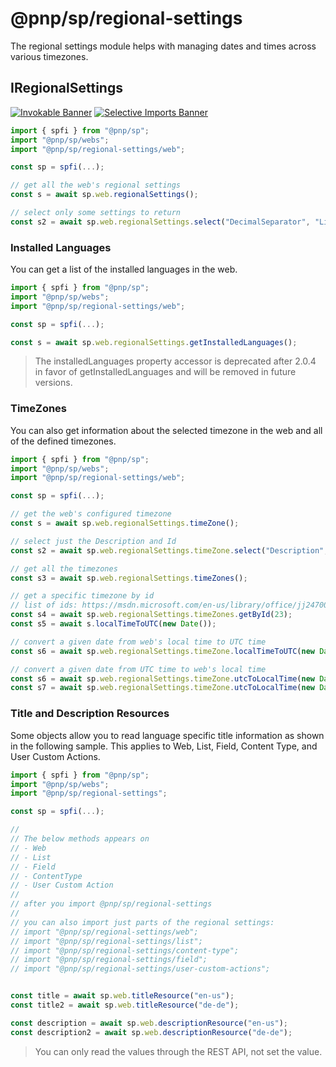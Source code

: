 # @pnp/sp/regional-settings

The regional settings module helps with managing dates and times across various timezones.

## IRegionalSettings

[![Invokable Banner](https://img.shields.io/badge/Invokable-informational.svg)](../concepts/invokable.md) [![Selective Imports Banner](https://img.shields.io/badge/Selective%20Imports-informational.svg)](../concepts/selective-imports.md)  

```TypeScript
import { spfi } from "@pnp/sp";
import "@pnp/sp/webs";
import "@pnp/sp/regional-settings/web";

const sp = spfi(...);

// get all the web's regional settings
const s = await sp.web.regionalSettings();

// select only some settings to return
const s2 = await sp.web.regionalSettings.select("DecimalSeparator", "ListSeparator", "IsUIRightToLeft")();
```

### Installed Languages

You can get a list of the installed languages in the web.

```TypeScript
import { spfi } from "@pnp/sp";
import "@pnp/sp/webs";
import "@pnp/sp/regional-settings/web";

const sp = spfi(...);

const s = await sp.web.regionalSettings.getInstalledLanguages();
```

> The installedLanguages property accessor is deprecated after 2.0.4 in favor of getInstalledLanguages and will be removed in future versions.

### TimeZones

You can also get information about the selected timezone in the web and all of the defined timezones.

```TypeScript
import { spfi } from "@pnp/sp";
import "@pnp/sp/webs";
import "@pnp/sp/regional-settings/web";

const sp = spfi(...);

// get the web's configured timezone
const s = await sp.web.regionalSettings.timeZone();

// select just the Description and Id
const s2 = await sp.web.regionalSettings.timeZone.select("Description", "Id")();

// get all the timezones
const s3 = await sp.web.regionalSettings.timeZones();

// get a specific timezone by id
// list of ids: https://msdn.microsoft.com/en-us/library/office/jj247008.aspx
const s4 = await sp.web.regionalSettings.timeZones.getById(23);
const s5 = await s.localTimeToUTC(new Date());

// convert a given date from web's local time to UTC time
const s6 = await sp.web.regionalSettings.timeZone.localTimeToUTC(new Date());

// convert a given date from UTC time to web's local time
const s6 = await sp.web.regionalSettings.timeZone.utcToLocalTime(new Date())
const s7 = await sp.web.regionalSettings.timeZone.utcToLocalTime(new Date(2019, 6, 10, 10, 0, 0, 0))
```

### Title and Description Resources

Some objects allow you to read language specific title information as shown in the following sample. This applies to Web, List, Field, Content Type, and User Custom Actions.

```TypeScript
import { spfi } from "@pnp/sp";
import "@pnp/sp/webs";
import "@pnp/sp/regional-settings";

const sp = spfi(...);

//
// The below methods appears on
// - Web
// - List
// - Field
// - ContentType
// - User Custom Action
//
// after you import @pnp/sp/regional-settings
//
// you can also import just parts of the regional settings:
// import "@pnp/sp/regional-settings/web";
// import "@pnp/sp/regional-settings/list";
// import "@pnp/sp/regional-settings/content-type";
// import "@pnp/sp/regional-settings/field";
// import "@pnp/sp/regional-settings/user-custom-actions";


const title = await sp.web.titleResource("en-us");
const title2 = await sp.web.titleResource("de-de");

const description = await sp.web.descriptionResource("en-us");
const description2 = await sp.web.descriptionResource("de-de");
```

> You can only read the values through the REST API, not set the value.
